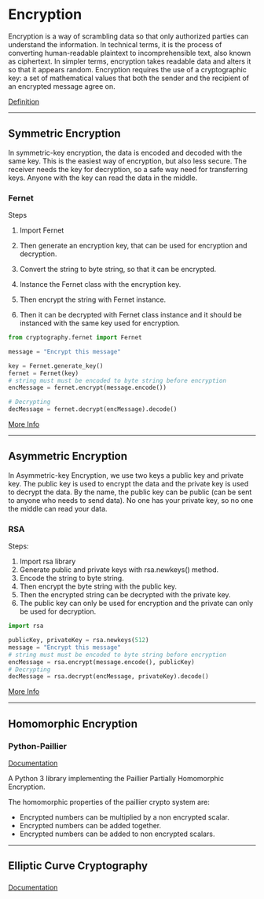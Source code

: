 # Encryption

Encryption is a way of scrambling data so that only authorized parties can understand the information. In technical terms, it is the process of converting human-readable plaintext to incomprehensible text, also known as ciphertext. In simpler terms, encryption takes readable data and alters it so that it appears random. Encryption requires the use of a cryptographic key: a set of mathematical values that both the sender and the recipient of an encrypted message agree on.

[Definition](https://www.cloudflare.com/learning/ssl/what-is-encryption/)

---
## Symmetric Encryption
In symmetric-key encryption, the data is encoded and decoded with the same key. This is the easiest way of encryption, but also less secure. The receiver needs the key for decryption, so a safe way need for transferring keys. Anyone with the key can read the data in the middle.
### Fernet

Steps

1. Import Fernet
2. Then generate an encryption key, that can be used for encryption and decryption.
3. Convert the string to byte string, so that it can be encrypted.
4. Instance the Fernet class with the encryption key.
5. Then encrypt the string with Fernet instance.

6. Then it can be decrypted with Fernet class instance and it should be instanced with the same key used for encryption.

```python
from cryptography.fernet import Fernet

message = "Encrypt this message"

key = Fernet.generate_key()
fernet = Fernet(key)
# string must must be encoded to byte string before encryption
encMessage = fernet.encrypt(message.encode())

# Decrypting
decMessage = fernet.decrypt(encMessage).decode()
```
[More Info](https://www.geeksforgeeks.org/how-to-encrypt-and-decrypt-strings-in-python/)

---
## Asymmetric Encryption
In Asymmetric-key Encryption, we use two keys a public key and private key. The public key is used to encrypt the data and the private key is used to decrypt the data. By the name, the public key can be public (can be sent to anyone who needs to send data). No one has your private key, so no one the middle can read your data.

### RSA 

Steps:

1. Import rsa library
2. Generate public and private keys with rsa.newkeys() method.
3. Encode the string to byte string.
4. Then encrypt the byte string with the public key.
5. Then the encrypted string can be decrypted with the private key.
6. The public key can only be used for encryption and the private can only be used for decryption.

```python
import rsa

publicKey, privateKey = rsa.newkeys(512)
message = "Encrypt this message"
# string must must be encoded to byte string before encryption
encMessage = rsa.encrypt(message.encode(), publicKey)
# Decrypting
decMessage = rsa.decrypt(encMessage, privateKey).decode()
```
[More Info](https://www.geeksforgeeks.org/how-to-encrypt-and-decrypt-strings-in-python/)

---
## Homomorphic Encryption

### Python-Paillier 

[Documentation](https://github.com/data61/python-paillier)

A Python 3 library implementing the Paillier Partially Homomorphic Encryption.

The homomorphic properties of the paillier crypto system are:

- Encrypted numbers can be multiplied by a non encrypted scalar.
- Encrypted numbers can be added together.
- Encrypted numbers can be added to non encrypted scalars.


---
## Elliptic Curve Cryptography

###  

[Documentation](https://blog.cloudflare.com/a-relatively-easy-to-understand-primer-on-elliptic-curve-cryptography/)

